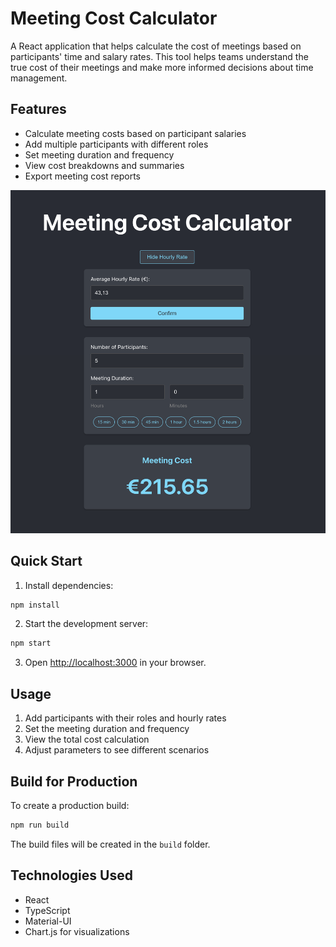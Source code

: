 # Meeting Cost Calculator

A React application that helps calculate the cost of meetings based on participants' time and salary rates. This tool helps teams understand the true cost of their meetings and make more informed decisions about time management.

## Features

- Calculate meeting costs based on participant salaries
- Add multiple participants with different roles
- Set meeting duration and frequency
- View cost breakdowns and summaries
- Export meeting cost reports

![Screenshot](Screenshot.png)

## Quick Start

1. Install dependencies:
```bash
npm install
```

2. Start the development server:
```bash
npm start
```

3. Open [http://localhost:3000](http://localhost:3000) in your browser.

## Usage

1. Add participants with their roles and hourly rates
2. Set the meeting duration and frequency
3. View the total cost calculation
4. Adjust parameters to see different scenarios

## Build for Production

To create a production build:

```bash
npm run build
```

The build files will be created in the `build` folder.

## Technologies Used

- React
- TypeScript
- Material-UI
- Chart.js for visualizations
